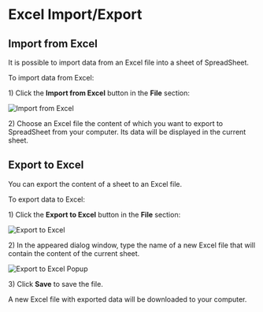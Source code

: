 # Excel Import/Export

## Import from Excel

It is possible to import data from an Excel file into a sheet of SpreadSheet.

To import data from Excel:

1\) Click the **Import from Excel** button in the **File** section:

![Import from Excel](.gitbook/assets/import\_from\_excel.png)

2\) Choose an Excel file the content of which you want to export to SpreadSheet from your computer. Its data will be displayed in the current sheet.

## Export to Excel

You can export the content of a sheet to an Excel file.

To export data to Excel:

1\) Click the **Export to Excel** button in the **File** section:

![Export to Excel](.gitbook/assets/export\_to\_excel.png)

2\) In the appeared dialog window, type the name of a new Excel file that will contain the content of the current sheet.

![Export to Excel Popup](.gitbook/assets/export\_to\_excel\_popup.png)

3\) Сlick **Save** to save the file.

A new Excel file with exported data will be downloaded to your computer.
